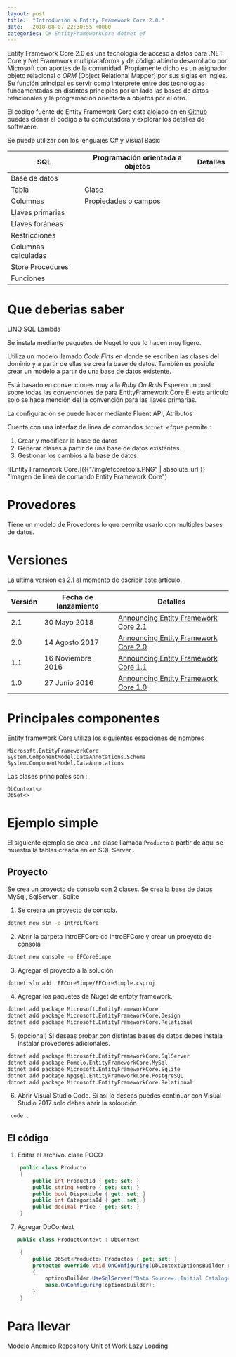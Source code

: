 ```yaml
---
layout: post
title:  "Introdución a Entity Framework Core 2.0."
date:   2018-08-07 22:30:55 +0000
categories: C# EntityFrameworkCore dotnet ef
---
```


Entity Framework Core 2.0 es una tecnologia de acceso a datos para .NET Core y Net Framework multiplataforma y de código abierto desarrollado por Microsoft con aportes de la comunidad. 
Propiamente dicho es un asignador objeto relacional  o _ORM_ (Object Relational Mapper) por sus  siglas en inglés. Su función principal es  servir como interprete entre dos tecnologias fundamentadas 
en distintos principios por un lado  las bases de datos relacionales y la programación orientada a objetos por el otro.

El código fuente de Entity Framework Core esta alojado en en [Github](https://github.com/aspnet/EntityFrameworkCore) puedes clonar el código a tu computadora y explorar los detalles de softwaere.

Se puede utilizar con los lenguajes C# y Visual Basic


SQL             | Programación orientada a objetos|  Detalles
----------------| ---------------------------------|-----------
Base de datos   ||
Tabla           | Clase                            |
Columnas        | Propiedades o campos             |
Llaves primarias||
Llaves foráneas ||
Restricciones   ||
Columnas calculadas   ||
Store Procedures  ||
Funciones  ||



# Que deberias saber
LINQ
SQL
Lambda

Se instala mediante paquetes de Nuget lo que lo hacen muy ligero.

Utiliza un modelo llamado _Code Firts_ en donde se escriben las clases del dominio y a partir de ellas se crea la base de datos.
También es posible crear un modelo a partir de una base de datos existente.


Está basado en convenciones muy a la _Ruby On Rails_ 
Esperen un post sobre todas las convenciones de para EntityFramework Core El este artículo solo se hace mención del la convención para las llaves primarias.

La configuración se puede hacer mediante Fluent API, Atributos

Cuenta con una interfaz de linea de comandos  ```dotnet ef```que permite : 
1. Crear y modificar la base de datos
2. Generar clases a partir de una base de datos existentes.
3. Gestionar los cambios a la base de datos. 

![Entity Framework Core.]({{"/img/efcoretools.PNG" | absolute_url }} "Imagen de linea de comando Entity Framework Core")

# Provedores

Tiene un modelo de Provedores lo que permite usarlo con multiples bases de datos.

# Versiones 

La ultima version es 2.1 al momento de escribir este artículo.

Versión | Fecha de lanzamiento|  Detalles
--------| --------------------|-----------
2.1     | 30 Mayo 2018        |[Announcing Entity Framework Core 2.1](https://blogs.msdn.microsoft.com/dotnet/2018/05/30/announcing-entity-framework-core-2-1/)
2.0     | 14 Agosto 2017      |[Announcing Entity Framework Core 2.0](https://blogs.msdn.microsoft.com/dotnet/2017/08/14/announcing-entity-framework-core-2-0/)
1.1     | 16 Noviembre 2016   |[Announcing Entity Framework Core 1.1](https://blogs.msdn.microsoft.com/dotnet/2016/11/16/announcing-entity-framework-core-1-1/)
1.0     | 27 Junio 2016       |[Announcing Entity Framework Core 1.0](https://blogs.msdn.microsoft.com/dotnet/2016/06/27/entity-framework-core-1-0-0-available/)

# Principales componentes

Entity framework Core utiliza los siguientes  espaciones de nombres 

```
Microsoft.EntityFrameworkCore
System.ComponentModel.DataAnnotations.Schema
System.ComponentModel.DataAnnotations
```

Las clases principales son :

```
DbContext<>
DbSet<>
```


# Ejemplo simple 

El siguiente ejemplo se crea una clase llamada ```Producto``` a partir de aqui se muestra la tablas creada en en SQL Server .

## Proyecto

Se crea un proyecto de consola con 2 clases. 
Se crea la base de datos MySql, SqlServer , Sqlite 

1. Se creara un proyecto de consola.

```bash
dotnet new sln -o IntroEfCore  
```

2. Abrir la carpeta IntroEFCore cd IntroEFCore y crear un proeycto de consola

 ```bash
dotnet new console -o EFCoreSimpe
 ```

3. Agregar el proyecto a la solución

```bash
dotnet sln add  EFCoreSimpe/EFCoreSimple.csproj
```

4. Agregar los paquetes de Nuget de entoty framework.

```bash
dotnet add package Microsoft.EntityFrameworkCore
dotnet add package Microsoft.EntityFrameworkCore.Design
dotnet add package Microsoft.EntityFrameworkCore.Relational
```

5. (opcional) Si deseas probar con distintas bases de datos debes instala Instalar provedores adicionales.

```bash
dotnet add package Microsoft.EntityFrameworkCore.SqlServer
dotnet add package Pomelo.EntityFrameworkCore.MySql
dotnet add package Microsoft.EntityFrameworkCore.Sqlite
dotnet add package Npgsql.EntityFrameworkCore.PostgreSQL
dotnet add package Microsoft.EntityFrameworkCore.Relational
```

6. Abrir Visual Studio Code. Si así lo deseas puedes continuar con Visual Studio 2017 solo debes abrir la soloución 

```bash
 code .
```
## El código 

1. Editar el archivo. clase POCO

```cs
    public class Producto
    {
        public int ProductId { get; set; }
        public string Nombre { get; set; }
        public bool Disponible { get; set; }
        public int CategoriaId { get; set; }
        public decimal Price { get; set; }
    }
```

7. Agregar DbContext

```cs
   public class ProductContext : DbContext

    {
        public DbSet<Producto> Productos { get; set; }
        protected override void OnConfiguring(DbContextOptionsBuilder optionsBuilder)
        {
            optionsBuilder.UseSqlServer("Data Source=.;Initial Catalog=EfCoreDb;Integrated Security=True");
            base.OnConfiguring(optionsBuilder);
        }
    }
```

# Para llevar
Modelo Anemico
Repository 
Unit of Work
Lazy Loading